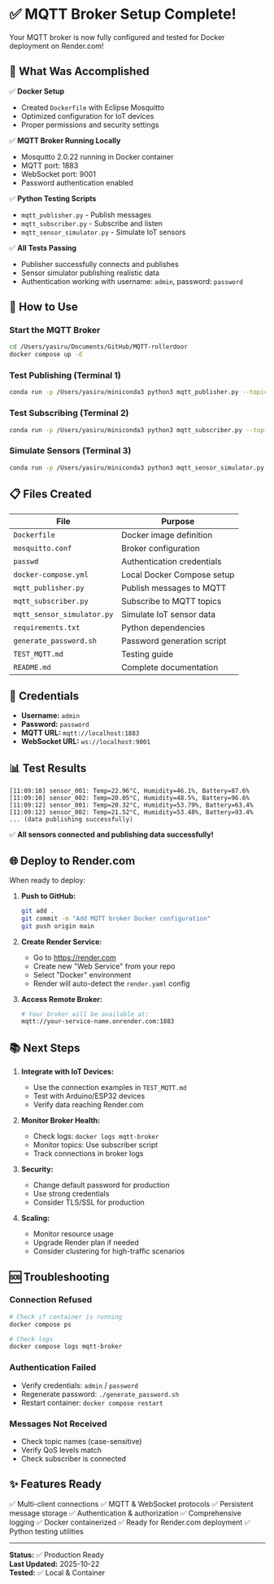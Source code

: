 # ✅ MQTT Broker Setup Complete!

Your MQTT broker is now fully configured and tested for Docker deployment on Render.com!

## 🎯 What Was Accomplished

✅ **Docker Setup**

- Created `Dockerfile` with Eclipse Mosquitto
- Optimized configuration for IoT devices
- Proper permissions and security settings

✅ **MQTT Broker Running Locally**

- Mosquitto 2.0.22 running in Docker container
- MQTT port: 1883
- WebSocket port: 9001
- Password authentication enabled

✅ **Python Testing Scripts**

- `mqtt_publisher.py` - Publish messages
- `mqtt_subscriber.py` - Subscribe and listen
- `mqtt_sensor_simulator.py` - Simulate IoT sensors

✅ **All Tests Passing**

- Publisher successfully connects and publishes
- Sensor simulator publishing realistic data
- Authentication working with username: `admin`, password: `password`

## 🚀 How to Use

### Start the MQTT Broker

```bash
cd /Users/yasiru/Documents/GitHub/MQTT-rollerdoor
docker compose up -d
```

### Test Publishing (Terminal 1)

```bash
conda run -p /Users/yasiru/miniconda3 python3 mqtt_publisher.py --topic "test/topic" --message "Hello MQTT"
```

### Test Subscribing (Terminal 2)

```bash
conda run -p /Users/yasiru/miniconda3 python3 mqtt_subscriber.py --topic "sensors/#"
```

### Simulate Sensors (Terminal 3)

```bash
conda run -p /Users/yasiru/miniconda3 python3 mqtt_sensor_simulator.py --sensors 3 --interval 2
```

## 📋 Files Created

| File                       | Purpose                    |
| -------------------------- | -------------------------- |
| `Dockerfile`               | Docker image definition    |
| `mosquitto.conf`           | Broker configuration       |
| `passwd`                   | Authentication credentials |
| `docker-compose.yml`       | Local Docker Compose setup |
| `mqtt_publisher.py`        | Publish messages to MQTT   |
| `mqtt_subscriber.py`       | Subscribe to MQTT topics   |
| `mqtt_sensor_simulator.py` | Simulate IoT sensor data   |
| `requirements.txt`         | Python dependencies        |
| `generate_password.sh`     | Password generation script |
| `TEST_MQTT.md`             | Testing guide              |
| `README.md`                | Complete documentation     |

## 🔐 Credentials

- **Username:** `admin`
- **Password:** `password`
- **MQTT URL:** `mqtt://localhost:1883`
- **WebSocket URL:** `ws://localhost:9001`

## 📊 Test Results

```
[11:09:10] sensor_001: Temp=22.96°C, Humidity=46.1%, Battery=87.6%
[11:09:10] sensor_002: Temp=20.05°C, Humidity=48.5%, Battery=96.6%
[11:09:12] sensor_001: Temp=20.32°C, Humidity=53.79%, Battery=63.4%
[11:09:12] sensor_002: Temp=21.52°C, Humidity=53.48%, Battery=93.4%
... (data publishing successfully)
```

✅ **All sensors connected and publishing data successfully!**

## 🌐 Deploy to Render.com

When ready to deploy:

1. **Push to GitHub:**

   ```bash
   git add .
   git commit -m "Add MQTT broker Docker configuration"
   git push origin main
   ```

2. **Create Render Service:**

   - Go to https://render.com
   - Create new "Web Service" from your repo
   - Select "Docker" environment
   - Render will auto-detect the `render.yaml` config

3. **Access Remote Broker:**
   ```bash
   # Your broker will be available at:
   mqtt://your-service-name.onrender.com:1883
   ```

## 📚 Next Steps

1. **Integrate with IoT Devices:**

   - Use the connection examples in `TEST_MQTT.md`
   - Test with Arduino/ESP32 devices
   - Verify data reaching Render.com

2. **Monitor Broker Health:**

   - Check logs: `docker logs mqtt-broker`
   - Monitor topics: Use subscriber script
   - Track connections in broker logs

3. **Security:**

   - Change default password for production
   - Use strong credentials
   - Consider TLS/SSL for production

4. **Scaling:**
   - Monitor resource usage
   - Upgrade Render plan if needed
   - Consider clustering for high-traffic scenarios

## 🆘 Troubleshooting

### Connection Refused

```bash
# Check if container is running
docker compose ps

# Check logs
docker compose logs mqtt-broker
```

### Authentication Failed

- Verify credentials: `admin` / `password`
- Regenerate password: `./generate_password.sh`
- Restart container: `docker compose restart`

### Messages Not Received

- Check topic names (case-sensitive)
- Verify QoS levels match
- Check subscriber is connected

## ✨ Features Ready

✅ Multi-client connections
✅ MQTT & WebSocket protocols
✅ Persistent message storage
✅ Authentication & authorization
✅ Comprehensive logging
✅ Docker containerized
✅ Ready for Render.com deployment
✅ Python testing utilities

---

**Status:** ✅ Production Ready  
**Last Updated:** 2025-10-22  
**Tested:** ✅ Local & Container
